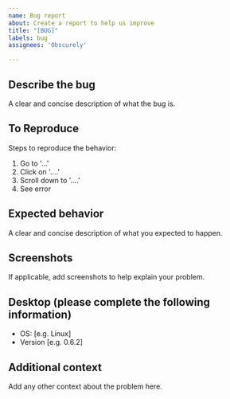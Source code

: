 ```yaml
---
name: Bug report
about: Create a report to help us improve
title: "[BUG]"
labels: bug
assignees: 'Obscurely'

---
```


## Describe the bug

A clear and concise description of what the bug is.

## To Reproduce

Steps to reproduce the behavior:

1. Go to '...'
1. Click on '....'
1. Scroll down to '....'
1. See error

## Expected behavior

A clear and concise description of what you expected to happen.

## Screenshots

If applicable, add screenshots to help explain your problem.

## Desktop (please complete the following information)

- OS: [e.g. Linux]
- Version [e.g. 0.6.2]

## Additional context

Add any other context about the problem here.
